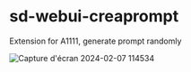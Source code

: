 # sd-webui-creaprompt
Extension for A1111, generate prompt randomly

![Capture d'écran 2024-02-07 114534](https://github.com/tritant/sd-webui-creaprompt/assets/15909062/dcc00140-6567-499a-b213-5ad128d8836c)
